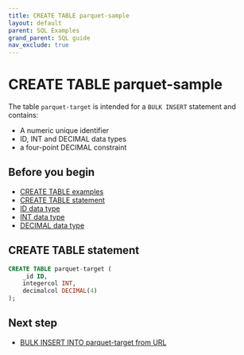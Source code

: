 ```yaml
---
title: CREATE TABLE parquet-sample
layout: default
parent: SQL Examples
grand_parent: SQL guide
nav_exclude: true
---
```


# CREATE TABLE parquet-sample

The table `parquet-target` is intended for a `BULK INSERT` statement and contains:
* A numeric unique identifier
* ID, INT and DECIMAL data types
* a four-point DECIMAL constraint

## Before you begin
* [CREATE TABLE examples](/docs/sql-guide/examples/sql-eg-home/#create-table-examples)
* [CREATE TABLE statement](/docs/sql-guide/statements/statement-table-create)
* [ID data type](/docs/sql-guide/data-types/data-type-id)
* [INT data type](/docs/sql-guide/data-types/data-type-int)
* [DECIMAL data type](/docs/sql-guide/data-types/data-type-decimal)

## CREATE TABLE statement

```sql
CREATE TABLE parquet-target (
    _id ID,
    integercol INT,
    decimalcol DECIMAL(4)
);
```

## Next step

* [BULK INSERT INTO parquet-target from URL](/docs/sql-guide/examples/sql-eg-insert/sql-eg-insert-bulk-parquet-target)
